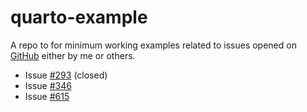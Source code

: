 # quarto-example

A repo to for minimum working examples related to issues opened on [GitHub](https://github.com/quarto-dev/quarto-cli) either by me or others.

- Issue [#293](https://github.com/quarto-dev/quarto-cli/issues/293) (closed)
- Issue [#346](https://github.com/quarto-dev/quarto-cli/issues/346)
- Issue [#615](https://github.com/quarto-dev/quarto-cli/issues/615)
